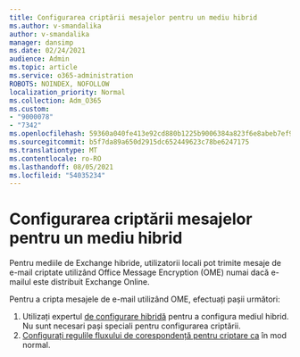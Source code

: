 ```yaml
---
title: Configurarea criptării mesajelor pentru un mediu hibrid
ms.author: v-smandalika
author: v-smandalika
manager: dansimp
ms.date: 02/24/2021
audience: Admin
ms.topic: article
ms.service: o365-administration
ROBOTS: NOINDEX, NOFOLLOW
localization_priority: Normal
ms.collection: Adm_O365
ms.custom:
- "9000078"
- "7342"
ms.openlocfilehash: 59360a040fe413e92cd880b1225b9006384a823f6e8abeb7ef922949b9a874fd
ms.sourcegitcommit: b5f7da89a650d2915dc652449623c78be6247175
ms.translationtype: MT
ms.contentlocale: ro-RO
ms.lasthandoff: 08/05/2021
ms.locfileid: "54035234"
---
```

# <a name="configure-message-encryption-for-a-hybrid-environment"></a>Configurarea criptării mesajelor pentru un mediu hibrid

Pentru mediile de Exchange hibride, utilizatorii locali pot trimite mesaje de e-mail criptate utilizând Office Message Encryption (OME) numai dacă e-mailul este distribuit Exchange Online.

Pentru a cripta mesajele de e-mail utilizând OME, efectuați pașii următori:

1. Utilizați expertul [de configurare hibridă](https://docs.microsoft.com/Exchange/hybrid-configuration-wizard) pentru a configura mediul hibrid. Nu sunt necesari pași speciali pentru configurarea criptării.
2. [Configurați regulile fluxului de corespondență pentru criptare ca](https://docs.microsoft.com/microsoft-365/compliance/define-mail-flow-rules-to-encrypt-email) în mod normal.


